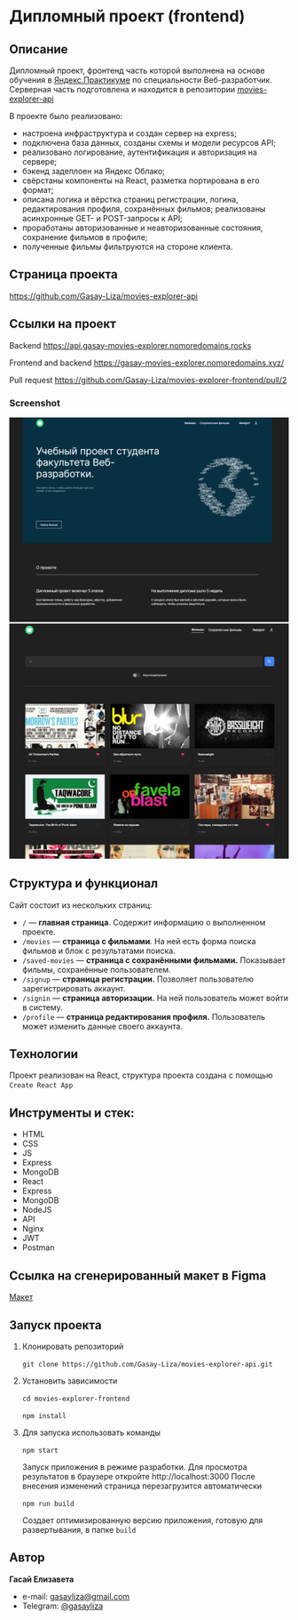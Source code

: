 # Дипломный проект (frontend)

## Описание

Дипломный проект, фронтенд часть которой выполнена на основе обучения в  [Яндекс.Практикуме](https://praktikum.yandex.ru/)
по специальности Веб-разработчик. Серверная часть подготовлена и  находится в репозитории
[movies-explorer-api](https://github.com/Gasay-Liza/movies-explorer-api)

В проекте было реализовано:
* настроена инфраструктура и создан сервер на express;
* подключена база данных, созданы схемы и модели ресурсов API;
* реализовано логирование, аутентификация и авторизация на сервере;
* бэкенд задеплоен на Яндекс Облако;
* свёрстаны компоненты на React, разметка портирована в его формат;
* описана логика и вёрстка страниц регистрации, логина, редактирования профиля, сохранённых фильмов;
реализованы асинхронные GET- и POST-запросы к API;
* проработаны авторизованные и неавторизованные состояния, сохранение фильмов в профиле;
* полученные фильмы фильтруются на стороне клиента.

## Страница проекта

https://github.com/Gasay-Liza/movies-explorer-api


## Ссылки на проект
Backend https://api.gasay-movies-explorer.nomoredomains.rocks

Frontend and backend https://gasay-movies-explorer.nomoredomains.xyz/

Pull request https://github.com/Gasay-Liza/movies-explorer-frontend/pull/2

### Screenshot

![Desktop screenshot](image-6.png)
![Desktop screenshot](image-5.png)

## Структура и функционал

Сайт состоит из нескольких страниц:

*  `/` — **главная страница**. Содержит информацию о выполненном проекте.
*  `/movies` — **страница с фильмами**. На ней есть форма поиска фильмов и блок с результатами поиска.
*  `/saved-movies` — **страница с сохранёнными фильмами.** Показывает фильмы, сохранённые пользователем.
*  `/signup` — **страница регистрации.** Позволяет пользователю зарегистрировать аккаунт.
*  `/signin` — **страница авторизации.** На ней пользователь может войти в систему.
*  `/profile` — **страница редактирования профиля.** Пользователь может изменить данные своего аккаунта.

## Технологии

Проект реализован на React, структура проекта создана с помощью `Create React App`

## Инструменты и стек: 
- HTML
- CSS
- JS
- Express
- MongoDB
- React
- Express 
- MongoDB 
- NodeJS 
- API
- Nginx 
- JWT 
- Postman

## Ссылка на сгенерированный макет в Figma

[Макет](https://www.figma.com/file/r0yOl9EKdJgLnATzGxYzXQ/Diploma-(Copy)?type=design&node-id=891%3A3857&t=Q5WhxzxHVRj2cOhH-1)

## Запуск проекта

1. Клонировать репозиторий

    `git clone https://github.com/Gasay-Liza/movies-explorer-api.git`

2. Установить зависимости

    `cd movies-explorer-frontend`

    `npm install`

3. Для запуска использовать команды

    `npm start`

    Запуск приложения в режиме разработки.
    Для просмотра результатов в браузере откройте http://localhost:3000
    После внесения изменений страница перезагрузится автоматически

    `npm run build`

    Создает оптимизированную версию приложения, готовую для развертывания, в папке `build`

## Автор

**Гасай Елизавета**

- e-mail: [gasayliza@gmail.com](mailto:gasayliza@gmail.com)
- Telegram: [@gasayliza](https://t.me/gasayliza)